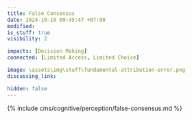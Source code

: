 ```yaml
---
title: False Consensus
date: 2024-10-10 09:45:47 +07:00
modified: 
is_stuff: true
visibility: 2

impacts: [Decision Making]
connected: [Limited Access, Limited Choice]

image: \assets\img\stuff\fundamental-attribution-error.png
discussing_link: 

hidden: false
---
```


{% include cms/cognitive/perception/false-consensus.md %}
